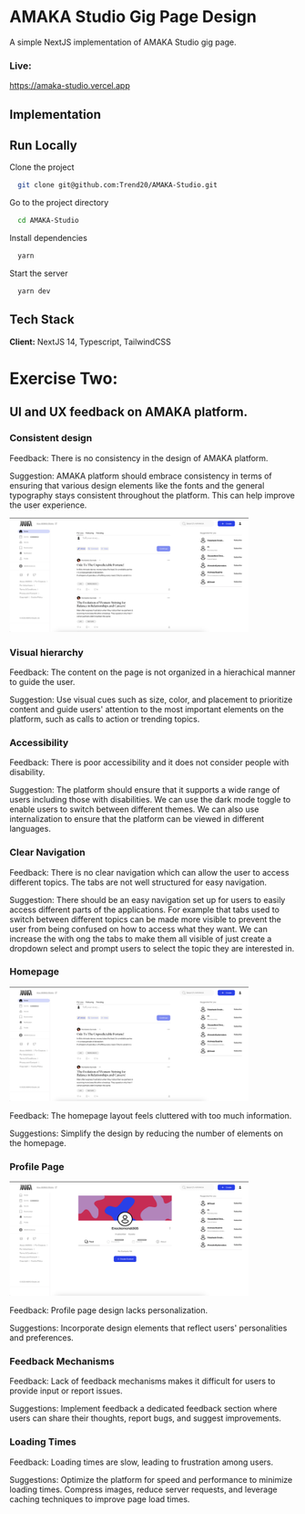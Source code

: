 # AMAKA Studio Gig Page Design
A simple NextJS implementation of AMAKA Studio gig page.

### Live: 
https://amaka-studio.vercel.app

## Implementation


## Run Locally

Clone the project

```bash
  git clone git@github.com:Trend20/AMAKA-Studio.git
```

Go to the project directory

```bash
  cd AMAKA-Studio
```

Install dependencies

```bash
  yarn
```

Start the server

```bash
  yarn dev
```

## Tech Stack

**Client:** NextJS 14, Typescript, TailwindCSS



# Exercise Two:  
## UI and UX feedback on AMAKA platform.

### Consistent design
Feedback: There is no consistency in the design of AMAKA platform.

Suggestion: AMAKA platform should embrace consistency in terms of ensuring that various design elements like the fonts and the general typography stays consistent 
throughout the platform. This can help improve the user experience. 
<p>
  <img src="/public/images/homepage.png" alt="openget-logo" width="420px" height="200px"/>
</p>

### Visual hierarchy
Feedback: The content on the page is not organized in a hierachical manner to guide the user.

Suggestion: Use visual cues such as size, color, and placement to prioritize content and guide users' attention to the most important elements on the platform, 
such as calls to action or trending topics.

### Accessibility
Feedback: There is poor accessibility and it does not consider people with disability.

Suggestion: The platform should ensure that it supports a wide range of users including those with disabilities. We can use the dark mode toggle to enable users to switch between different themes.
We can also use internalization to ensure that the platform can be viewed in different languages.

### Clear Navigation
Feedback: There is no clear navigation which can allow the user to access different topics. The tabs are not well structured for easy navigation.

Suggestion: There should be an easy navigation set up for users to easily access different parts of the applications. For example that tabs used to switch between different topics can be made more visible to prevent the user from being confused 
on how to access what they want. We can increase the with ong the tabs to make them all visible of just create a dropdown select and prompt users to select the topic they are interested in.

### Homepage
<p>
  <img src="/public/images/homepage.png" alt="homepage" width="420px" height="200px"/>
</p>
Feedback: The homepage layout feels cluttered with too much information.

Suggestions: Simplify the design by reducing the number of elements on the homepage.

### Profile Page
<p>
  <img src="/public/images/profile.png" alt="openget-logo" width="420px" height="200px"/>
</p>
Feedback: Profile page design lacks personalization.

Suggestions: Incorporate design elements that reflect users' personalities and preferences.

### Feedback Mechanisms
Feedback: Lack of feedback mechanisms makes it difficult for users to provide input or report issues.

Suggestions: Implement feedback a dedicated feedback section where users can share their thoughts, report bugs, and suggest improvements.

### Loading Times
Feedback: Loading times are slow, leading to frustration among users.

Suggestions: Optimize the platform for speed and performance to minimize loading times. Compress images, reduce server requests, and leverage caching techniques to improve page load times.
